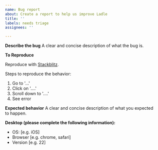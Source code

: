 ```yaml
---
name: Bug report
about: Create a report to help us improve Ladle
title: ''
labels: needs triage
assignees: ''

---
```


**Describe the bug**
A clear and concise description of what the bug is.

**To Reproduce**

Reproduce with [Stackblitz](https://node.new/ladle).

Steps to reproduce the behavior:
1. Go to '...'
2. Click on '....'
3. Scroll down to '....'
4. See error

**Expected behavior**
A clear and concise description of what you expected to happen.

**Desktop (please complete the following information):**
 - OS: [e.g. iOS]
 - Browser [e.g. chrome, safari]
 - Version [e.g. 22]

